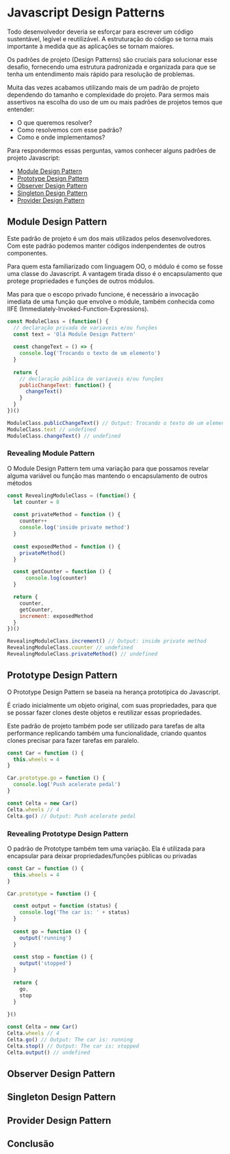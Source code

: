 # Javascript Design Patterns

Todo desenvolvedor deveria se esforçar para escrever um código sustentável, legível e reutilizável. A estruturação do código se torna mais importante à medida que as aplicações se tornam maiores. 

Os padrões de projeto (Design Patterns) são cruciais para solucionar esse desafio, fornecendo uma estrutura padronizada e organizada para que se tenha um entendimento mais rápido para resolução de problemas.

Muita das vezes acabamos utilizando mais de um padrão de projeto dependendo do tamanho e complexidade do projeto. Para sermos mais assertivos na escolha do uso de um ou mais padrões de projetos temos que entender:
* O que queremos resolver?
* Como resolvemos com esse padrão?
* Como e onde implementamos?

Para respondermos essas perguntas, vamos conhecer alguns padrões de projeto Javascript:

* [Module Design Pattern](#module-design-pattern)
* [Prototype Design Pattern](#prototype-design-pattern)
* [Observer Design Pattern](#observer-design-pattern)
* [Singleton Design Pattern](#singleton-design-pattern)
* [Provider Design Pattern](#provider-design-pattern)

## Module Design Pattern

Este padrão de projeto é um dos mais utilizados pelos desenvolvedores. Com este padrão podemos manter códigos indenpendentes de outros componentes.

Para quem esta familiarizado com linguagem OO, o módulo é como se fosse uma classe do Javascript. A vantagem tirada disso é o encapsulamento que protege propriedades e funções de outros módulos.

Mas para que o escopo privado funcione, é necessário a invocação imediata de uma função que envolve o módule, também conhecida como IIFE (Immediately-Invoked-Function-Expressions).

```javascript
const ModuleClass = (function() {
  // declaração privada de variaveis e/ou funções
  const text = 'Olá Module Design Pattern'
  
  const changeText = () => {
    console.log('Trocando o texto de um elemento')
  }
  
  return {
    // declaração pública de variaveis e/ou funções
    publicChangeText: function() {
      changeText()
    }
  }
})()

ModuleClass.publicChangeText() // Output: Trocando o texto de um elemento
ModuleClass.text // undefined
ModuleClass.changeText() // undefined
```
### Revealing Module Pattern
O Module Design Pattern tem uma variação para que possamos revelar alguma variável ou função mas mantendo o encapsulamento de outros métodos

```javascript
const RevealingModuleClass = (function() {
  let counter = 8
  
  const privateMethod = function () {
    counter++
    console.log('inside private method')
  }
  
  const exposedMethod = function () {
    privateMethod()
  }

  const getCounter = function () {
	  console.log(counter)
  }

  return {
    counter,
    getCounter,
    increment: exposedMethod
  }
})()

RevealingModuleClass.increment() // Output: inside private method
RevealingModuleClass.counter // undefined
RevealingModuleClass.privateMethod() // undefined
```

## Prototype Design Pattern
O Prototype Design Pattern se baseia na herança prototípica do Javascript. 

É criado inicialmente um objeto original, com suas propriedades, para que se possar fazer clones deste objetos e reutilizar essas propriedades. 

Este padrão de projeto também pode ser utilizado para tarefas de alta performance replicando também uma funcionalidade, criando quantos clones precisar para fazer tarefas em paralelo.

```javascript
const Car = function () {
  this.wheels = 4
}

Car.prototype.go = function () {
  console.log('Push acelerate pedal')
}

const Celta = new Car()
Celta.wheels // 4
Celta.go() // Output: Push acelerate pedal

```

### Revealing Prototype Design Pattern

O padrão de Prototype também tem uma variação. Ela é utilizada para encapsular para deixar propriedades/funções públicas ou privadas

```javascript
const Car = function () {
  this.wheels = 4
}

Car.prototype = function () {

  const output = function (status) {
    console.log('The car is: ' + status)
  }
  
  const go = function () {
    output('running')
  }
  
  const stop = function () {
    output('stopped')
  }
  
  return {
    go,
    stop
  }
  
}()

const Celta = new Car()
Celta.wheels // 4
Celta.go() // Output: The car is: running
Celta.stop() // Output: The car is: stopped
Celta.output() // undefined

```


## Observer Design Pattern

## Singleton Design Pattern

## Provider Design Pattern

## Conclusão
